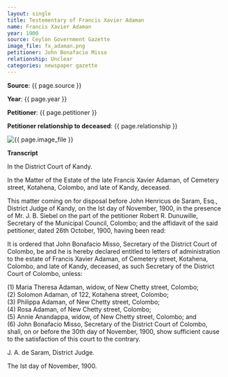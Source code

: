 ```yaml
---
layout: single
title: Testementary of Francis Xavier Adaman
name: Francis Xavier Adaman
year: 1900
source: Ceylon Government Gazette
image_file: fx_adaman.png
petitioner: John Bonafacio Misso
relationship: Unclear
categories: newspaper gazette
---
```




  **Source**: {{ page.source }}

  **Year**: {{ page.year }}

  **Petitioner**: {{ page.petitioner }}

  **Petitioner relationship to deceased**: {{ page.relationship }} 

 <img src="{{ site.baseurl }}/assets/images/gazette/{{ page.image_file }}" alt="{{ page.image_file }}">

 **Transcript** 

In the District Court of Kandy.

In the Matter of the Estate of the late Francis Xavier Adaman, of Cemetery street, Kotahena, Colombo, and late of Kandy, deceased.

This matter coming on for disposal before John Henricus de Saram, Esq., District Judge of Kandy, on the Ist day of November, 1900, in the presence of Mr. J. B. Siebel on the part of the petitioner Robert R. Dunuwille, Secretary of the Municipal Council, Colombo; and the affidavit of the said petitioner, dated 26th October, 1900, having been read:

It is ordered that John Bonafacio Misso, Secretary of the District Court of Colombo, be and he is hereby declared entitled to letters of administration to the estate of Francis Xavier Adaman, of Cemetery street, Kotahena, Colombo, and late of Kandy, deceased, as such Secretary of the District Court of Colombo, unless:

(1) Maria Theresa Adaman, widow, of New Chetty street, Colombo; <br />
(2) Solomon Adaman, of 122, Kotahena street, Colombo;<br />
(3) Philippa Adaman, of New Chetty street, Colombo;<br />
(4) Rosa Adaman, of New Chetty street, Colombo;<br />
(5) Annie Anandappa, widow, of New Chetty street, Colombo; and<br />
(6) John Bonafacio Misso, Secretary of the District Court of Colombo,<br />
shall, on or before the 30th day of November, 1900, show sufficient cause to the satisfaction of this court to the contrary.

J. A. de Saram,
District Judge.

The Ist day of November, 1900.